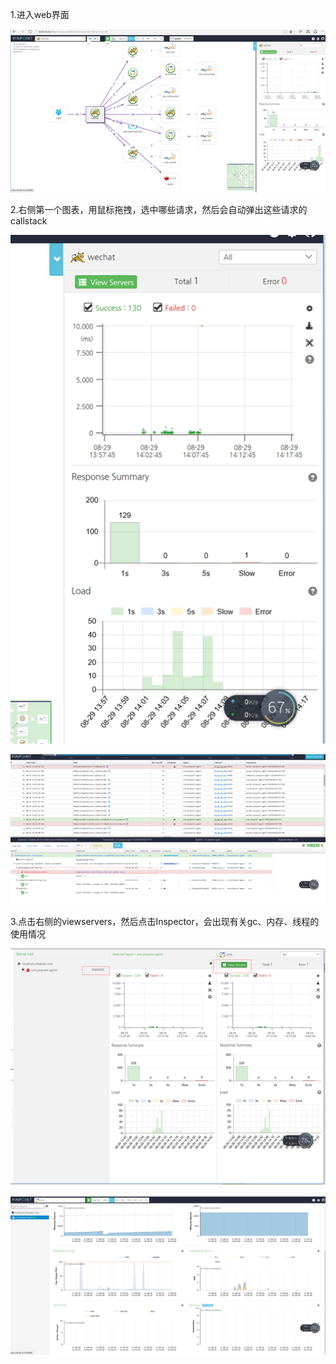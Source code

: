 1.进入web界面

![](/assets/pp-web-overview.png)

2.右侧第一个图表，用鼠标拖拽，选中哪些请求，然后会自动弹出这些请求的callstack

![](/assets/pp-web-callstack.png)

![](/assets/pp-web-callstack-detail.png)

3.点击右侧的viewservers，然后点击Inspector，会出现有关gc、内存、线程的使用情况

![](/assets/pp-web-viewservers.png)

![](/assets/pp-web-inspector.png)

